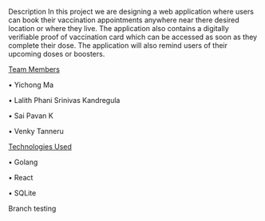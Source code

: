 Description
In this project we are designing a web application where users can book their vaccination appointments anywhere near there desired location or where they live. The application also contains a digitally verifiable proof of vaccination card which can be accessed as soon as they complete their dose. The application will also remind users of their upcoming doses or boosters.

[Team Members](#team-members)

• Yichong Ma

•	Lalith Phani Srinivas Kandregula

•	Sai Pavan K

•	Venky Tanneru

[Technologies Used](#technologies-used)

•	Golang

•	React

•	SQLite

Branch testing